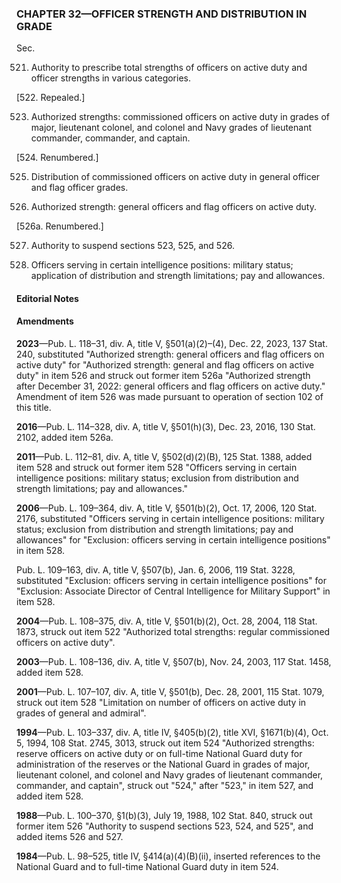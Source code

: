 ### **CHAPTER 32—OFFICER STRENGTH AND DISTRIBUTION IN GRADE** ###

Sec.

521. Authority to prescribe total strengths of officers on active duty and officer strengths in various categories.

[522. Repealed.]

523. Authorized strengths: commissioned officers on active duty in grades of major, lieutenant colonel, and colonel and Navy grades of lieutenant commander, commander, and captain.

[524. Renumbered.]

525. Distribution of commissioned officers on active duty in general officer and flag officer grades.

526. Authorized strength: general officers and flag officers on active duty.

[526a. Renumbered.]

527. Authority to suspend sections 523, 525, and 526.

528. Officers serving in certain intelligence positions: military status; application of distribution and strength limitations; pay and allowances.

#### **Editorial Notes** ####

#### Amendments ####

**2023**—Pub. L. 118–31, div. A, title V, §501(a)(2)–(4), Dec. 22, 2023, 137 Stat. 240, substituted "Authorized strength: general officers and flag officers on active duty" for "Authorized strength: general and flag officers on active duty" in item 526 and struck out former item 526a "Authorized strength after December 31, 2022: general officers and flag officers on active duty." Amendment of item 526 was made pursuant to operation of section 102 of this title.

**2016**—Pub. L. 114–328, div. A, title V, §501(h)(3), Dec. 23, 2016, 130 Stat. 2102, added item 526a.

**2011**—Pub. L. 112–81, div. A, title V, §502(d)(2)(B), 125 Stat. 1388, added item 528 and struck out former item 528 "Officers serving in certain intelligence positions: military status; exclusion from distribution and strength limitations; pay and allowances."

**2006**—Pub. L. 109–364, div. A, title V, §501(b)(2), Oct. 17, 2006, 120 Stat. 2176, substituted "Officers serving in certain intelligence positions: military status; exclusion from distribution and strength limitations; pay and allowances" for "Exclusion: officers serving in certain intelligence positions" in item 528.

Pub. L. 109–163, div. A, title V, §507(b), Jan. 6, 2006, 119 Stat. 3228, substituted "Exclusion: officers serving in certain intelligence positions" for "Exclusion: Associate Director of Central Intelligence for Military Support" in item 528.

**2004**—Pub. L. 108–375, div. A, title V, §501(b)(2), Oct. 28, 2004, 118 Stat. 1873, struck out item 522 "Authorized total strengths: regular commissioned officers on active duty".

**2003**—Pub. L. 108–136, div. A, title V, §507(b), Nov. 24, 2003, 117 Stat. 1458, added item 528.

**2001**—Pub. L. 107–107, div. A, title V, §501(b), Dec. 28, 2001, 115 Stat. 1079, struck out item 528 "Limitation on number of officers on active duty in grades of general and admiral".

**1994**—Pub. L. 103–337, div. A, title IV, §405(b)(2), title XVI, §1671(b)(4), Oct. 5, 1994, 108 Stat. 2745, 3013, struck out item 524 "Authorized strengths: reserve officers on active duty or on full-time National Guard duty for administration of the reserves or the National Guard in grades of major, lieutenant colonel, and colonel and Navy grades of lieutenant commander, commander, and captain", struck out "524," after "523," in item 527, and added item 528.

**1988**—Pub. L. 100–370, §1(b)(3), July 19, 1988, 102 Stat. 840, struck out former item 526 "Authority to suspend sections 523, 524, and 525", and added items 526 and 527.

**1984**—Pub. L. 98–525, title IV, §414(a)(4)(B)(ii), inserted references to the National Guard and to full-time National Guard duty in item 524.